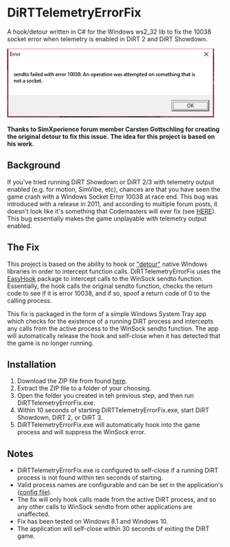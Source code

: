 # DiRTTelemetryErrorFix
A hook/detour written in C# for the Windows ws2_32 lib to fix the 10038 socket error when telemetry is enabled in DiRT 2 and DiRT Showdown.

![](https://raw.githubusercontent.com/RoccoC/DiRTTelemetryErrorFix/master/error.png "DiRT Telemetry Error")

**Thanks to SimXperience forum member Carsten Gottschling for creating the original detour to fix this issue.** **The idea for this project is based on his work.**

Background
----------
If you've tried running DiRT Showdown or DiRT 2/3 with telemetry output enabled (e.g. for motion, SimVibe, etc), chances are that you have seen the game crash with a Windows Socket Error 10038 at race end. This bug was introduced with a release in 2011, and according to multiple forum posts, it doesn't look like it's something that Codemasters will ever fix (see [HERE](http://forums.codemasters.com/discussion/183/dirt-3-telemetry-and-motion-simulator-bug)). This bug essentially makes the game unplayable with telemetry output enabled.

The Fix
-------
This project is based on the ability to hook or ["detour"](http://research.microsoft.com/en-us/projects/detours/) native Windows libraries in order to intercept function calls. DiRTTelemetryErrorFix uses the [EasyHook](https://github.com/EasyHook/EasyHook) package to intercept calls to the WinSock sendto function. Essentially, the hook calls the original sendto function, checks the return code to see if it is error 10038, and if so, spoof a return code of 0 to the calling process.

This fix is packaged in the form of a simple Windows System Tray app which checks for the existence of a running DiRT process and intercepts any calls from the active process to the WinSock sendto function. The app will automatically release the hook and self-close when it has detected that the game is no longer running.

Installation
------------
1. Download the ZIP file from found [here](https://github.com/RoccoC/DiRTTelemetryErrorFix/blob/master/bin/DiRTTelemetryErrorFix_Release.zip?raw=true).
2. Extract the ZIP file to a folder of your choosing.
3. Open the folder you created in teh previous step, and then run DiRTTelemetryErrorFix.exe.
4. Within 10 seconds of starting DiRTTelemetryErrorFix.exe, start DiRT Showdown, DiRT 2, or DiRT 3.
5. DiRTTelemetryErrorFix.exe will automatically hook into the game process and will suppress the WinSock error.

Notes
-----
* DiRTTelemetryErrorFix.exe is configured to self-close if a running DiRT process is not found within ten seconds of starting.
* Valid process names are configurable and can be set in the application's ([config file](https://github.com/RoccoC/DiRTTelemetryErrorFix/blob/master/src/DiRTTelemetryErrorFix/App.config)).
* The fix will only hook calls made from the active DiRT process, and so any other calls to WinSock sendto from other applications are unaffected.
* Fix has been tested on Windows 8.1 and Windows 10.
* The application will self-close within 30 seconds of exiting the DiRT game.
